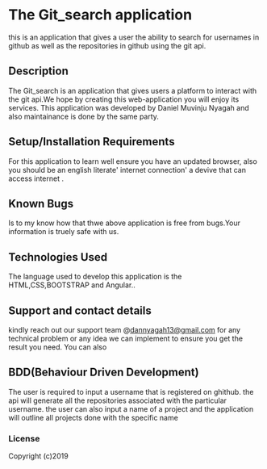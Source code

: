 # The Git_search application
this is an application that gives a user the ability to search for usernames in github as well as the repositories in github using the git api. 
## Description
The Git_search is an application that gives users a platform to interact with the git api.We hope by creating this web-application 
you will enjoy its services.
This application was developed by Daniel Muvinju Nyagah and also maintainance is done by the same party.
## Setup/Installation Requirements
For this application to learn well ensure you have an updated browser,
 also you should be an english literate'
 internet connection'
 a devive that can access internet .
## Known Bugs
 Is to my know how that thwe above application is free from bugs.Your information is truely safe with us.
## Technologies Used
The language used to develop this application is the HTML,CSS,BOOTSTRAP and Angular.. 
## Support and contact details
 kindly reach out our support team @dannyagah13@gmail.com for any technical problem or any idea we can implement to ensure you get the result you need. You can also
## BDD(Behaviour Driven Development)
The user is required to input a username that is registered on ghithub.
the api will generate all the repositories associated with the particular username.
the user can also input a name of a project and the application will outline all projects done with the specific name
### License

Copyright (c)2019 